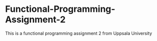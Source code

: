 # Functional-Programming-Assignment-2

This is a functional programming assignment 2 from Uppsala University
